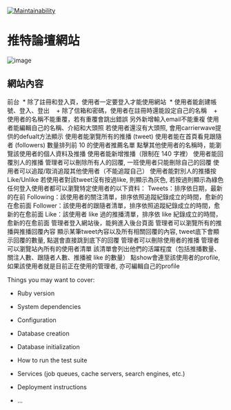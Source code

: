 [![Maintainability](https://api.codeclimate.com/v1/badges/c0609ce113878eab620c/maintainability)](https://codeclimate.com/github/ALPHACamp/simple-twitter-workspace/maintainability)

# 推特論壇網站
![image](https://github.com/iceland101113/simple-twitter/blob/master/twitter.png)  

## 網站內容
前台
  * 除了註冊和登入頁，使用者一定要登入才能使用網站
  * 使用者能創建帳號、登入、登出
    + 除了信箱和密碼，使用者在註冊時還能設定自己的名稱
    + 使用者的名稱不能重覆，若有重覆會跳出錯誤
另外新增輸入email不能重複
使用者能編輯自己的名稱、介紹和大頭照
若使用者還沒有大頭照, 會用carrierwave提供的defualt方法顯示
使用者能瀏覽所有的推播 (tweet)
使用者能在首頁看見跟隨者 (followers) 數量排列前 10 的使用者推薦名單
點擊其他使用者的名稱時，能瀏覽該使用者的個人資料及推播
使用者能新增推播（限制在 140 字裡）
使用者能回覆別人的推播
管理者可以刪除所有人的回覆, 一班使用者只能刪除自己的回覆
使用者可以追蹤/取消追蹤其他使用者（不能追蹤自己）
使用者能對別人的推播按 Like/Unlike
若使用者對該tweet沒有按過like, 則顯示為灰色, 若按過則顯示為綠色
任何登入使用者都可以瀏覽特定使用者的以下資料：
Tweets：排序依日期，最新的在前
Following：該使用者的關注清單，排序依照追蹤紀錄成立的時間，愈新的在愈前面
Follower：該使用者的跟隨者清單，排序依照追蹤紀錄成立的時間，愈新的在愈前面
Like：該使用者 like 過的推播清單，排序依 like 紀錄成立的時間，愈新的在愈前面
管理者登入網站後，能夠進入後台頁面
管理者可以瀏覽所有的推播與推播回覆內容
顯示某筆tweet內容以及所有相關回覆的內容, tweet底下會顯示回覆的數量, 點選會直接跳到底下的回覆
管理者可以刪除使用者的推播
管理者可以瀏覽站內所有的使用者清單
該清單會列出他們的活躍程度（包括推播數量、關注人數、跟隨者人數、推播被 like 的數量）
點show會連至該使用者的profile, 如果該使用者就是目前正在使用的管理者, 亦可編輯自己的profile

Things you may want to cover:

* Ruby version

* System dependencies

* Configuration

* Database creation

* Database initialization

* How to run the test suite

* Services (job queues, cache servers, search engines, etc.)

* Deployment instructions

* ...
